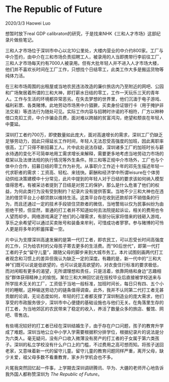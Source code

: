 # The Republic of Future
2020/3/3 Haowei Luo

想暂时放下real GDP calibraton的研究，于是找来NHK《三和人才市场》这部纪录片做些笔记。

三和人才市场位于深圳市中心以北10公里处，大楼内营业的中介约800家。工厂与中介签约，由中介在三和市场负责招聘工人，被录用的人当即携带行李前往工厂，三和人才市场每天约有7000人被录用。但有大批年轻人并不进入人才市场大楼，他们并不喜欢长时间在工厂工作，只想找个日结零工，此类工作大多是搬运货物等纯体力活。

在三和市场周围的出租屋或当地农民违法改造的廉价旅店内乃至附近的网吧、公园和广场聚居着所谓的三和大神，即打薪水日结的零工，工作一天玩乐三天的青年人。工作与生活的环境都异常恶劣。在失去梦想的世界里，他们沉湎于电子游戏、福利彩票、各类赌博。此地劳动市场黑中介猖獗，买卖身份证银行卡（用于掩护非法交易）等违法行为随处可见。实际工作内容与招聘时许诺的不相符，厂方以种种借口克扣工资，中介诈骗会员费，面对难以跨越的贫富鸿沟，绝望和颓丧在年轻人中蔓延。

深圳打工者约700万，即使数量如此庞大，面对高速增长的需求，深圳工厂仍缺乏足够劳动力，因此只得延长工作时间，年轻人无法忍受高强度的加班，因此离职率很高，工厂只得不断招募工人。片中此处说法存疑，深圳诸多工厂的加班时长与薪水待遇的变化不可简单地用工需求增长来解释，需要更多地考虑当地劳动力市场的框架以及法律法规的执行情况等外生条件。除三和等正规中介市场外，工厂也与个体中介合作，招募日结的零工作为补充。从事职介工作近十年的邓先生描述年轻一代求职者的需求：工资高、轻松、来钱快。薪酬和经济学中所谓leisure在个体劳动供给决策建模中十分常见，此片中提到的年轻人对于日结的要求该如何纳入模型值得思考。有被采访者提到了日结是对劳工的保护，那么是什么危害了他们的权益，为何此类行为没有受到制约？纪录片没有提供答案。当地不少三和大神也在违法的借贷平台上小额贷款以维持生活。这类平台存在收到还款却并不销借条的行为，而且还通过一定的技术手段锁住贷款者的微信，当地警局以仅为民事纠纷为由拒绝干预，但显然，普通的打工者并不知道如何去法院提起诉讼，相关的费用也令人望而却步。网络游戏满足了他们的心理需求，有部分玩家将借来的钱砸入游戏，享乐之余希望可以通过买卖账号和装备来牟利，可惜成功者寥寥。参与赌博的可怜人更是将多年的积蓄挥霍一空。

片中认为支撑深圳高速发展的是第一代打工者，即农民工，可以忍受长时间高强度的工作，只为给农村的父母孩子寄去更多的生活费。而“90后世代”，即第一代打工者的子女“留守儿童”，跟随父母的脚步来到大城市务工。本片试图刻画两代打工者观念和习惯上的差异但我认为缺乏一定的深度。有趣的是，新一代中的“三和大神”们既可以说是低欲望的，也可以说是高欲望的，对衣食住行标准的要求极低，而对闲暇有更多的渴望，无所谓理想和责任，只是活着，依靠网络和身边“志趣相投”群体获得精神上的愉悦。某位三和大神回忆说在技校毕业后直接被学校送来与所学技术无关的工厂，工资低于当地一般标准，加班时间长，每日只有四、五个小时的睡眠，这种输送劳动力的链条值得调查。此外，我并不认同第二代打工者无甚贡献的论调，无论态度如何，年轻的打工者都支撑了深圳制造业的庞大需求，他们享受的市政服务很少，深圳市中心便捷的基础设施也与他们无关。在角落里生存的打工者，为当地郊区的农民带来了稳定的收入，养活了数量众多的旅店、餐馆、网吧、零售店。

有些境况较好的打工者已经在深圳结婚生子，由于存在户口问题，孩子的教育升学成了难题。深圳当地公立中小学入学需要根据积分排学位，根据纪录片的说法是分为六类人。毫无疑问，没有户口收入微薄没有房产的打工者的子女属于第六类孩子。深圳的私立学校没有什么户口上的门槛，不过费用之高可想而知。将孩子送回老家，又意味着新一代的留守儿童。留守儿童的教育问题同样严重，离开父母，缺少关爱，祖父母多数不看重教育，家乡升学机会也不多。

片尾我突然回忆起一件事，上学期去深圳调研腾讯、华为、大疆的老师开心地告诉我外国人都称赞深圳为 *The Republic of Future*。
